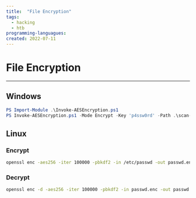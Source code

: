 ```yaml
---
title:  "File Encryption"
tags:
  - hacking
  - htb
programming-languagues:
created: 2022-07-11
---
```

# File Encryption
---
## Windows
```powershell
PS Import-Module .\Invoke-AESEncryption.ps1
PS Invoke-AESEncryption.ps1 -Mode Encrypt -Key 'p4ssw0rd' -Path .\scan-results.txt 
```

## Linux
### Encrypt
```bash
openssl enc -aes256 -iter 100000 -pbkdf2 -in /etc/passwd -out passwd.enc
```

### Decrypt
```bash
openssl enc -d -aes256 -iter 100000 -pbkdf2 -in passwd.enc -out passwd
```